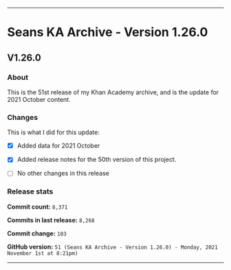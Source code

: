 
***

# Seans KA Archive - Version 1.26.0

## V1.26.0

### About

This is the 51st release of my Khan Academy archive, and is the update for 2021 October content. <!-- This is a follow-up to the first 2021 October monthly release. !-->

### Changes

This is what I did for this update:

<!-- 
- [x] Deleted all `IGNORE.md` files for September 2021 (deleted `91` `IGNORE.md` files)
!-->

- [x] Added data for 2021 October

- [x] Added release notes for the 50th version of this project.

<!-- - [x] Added data for 2021 September !-->

- [ ] No other changes in this release

### Release stats

**Commit count:** `8,371`

**Commits in last release:** `8,268`

**Commit change:** `103`

**GitHub version:** `51 (Seans KA Archive - Version 1.26.0) - Monday, 2021 November 1st at 8:21pm)`

***
